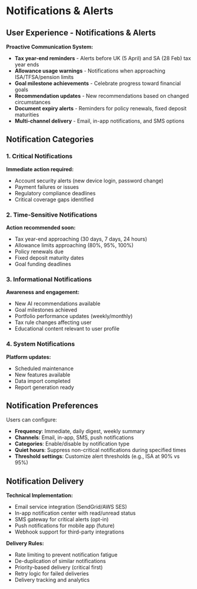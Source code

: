 # Notifications & Alerts

## User Experience - Notifications & Alerts

**Proactive Communication System:**

- **Tax year-end reminders** - Alerts before UK (5 April) and SA (28 Feb) tax year ends
- **Allowance usage warnings** - Notifications when approaching ISA/TFSA/pension limits
- **Goal milestone achievements** - Celebrate progress toward financial goals
- **Recommendation updates** - New recommendations based on changed circumstances
- **Document expiry alerts** - Reminders for policy renewals, fixed deposit maturities
- **Multi-channel delivery** - Email, in-app notifications, and SMS options

## Notification Categories

### 1. Critical Notifications
**Immediate action required:**
- Account security alerts (new device login, password change)
- Payment failures or issues
- Regulatory compliance deadlines
- Critical coverage gaps identified

### 2. Time-Sensitive Notifications
**Action recommended soon:**
- Tax year-end approaching (30 days, 7 days, 24 hours)
- Allowance limits approaching (80%, 95%, 100%)
- Policy renewals due
- Fixed deposit maturity dates
- Goal funding deadlines

### 3. Informational Notifications
**Awareness and engagement:**
- New AI recommendations available
- Goal milestones achieved
- Portfolio performance updates (weekly/monthly)
- Tax rule changes affecting user
- Educational content relevant to user profile

### 4. System Notifications
**Platform updates:**
- Scheduled maintenance
- New features available
- Data import completed
- Report generation ready

## Notification Preferences

Users can configure:
- **Frequency**: Immediate, daily digest, weekly summary
- **Channels**: Email, in-app, SMS, push notifications
- **Categories**: Enable/disable by notification type
- **Quiet hours**: Suppress non-critical notifications during specified times
- **Threshold settings**: Customize alert thresholds (e.g., ISA at 90% vs 95%)

## Notification Delivery

**Technical Implementation:**
- Email service integration (SendGrid/AWS SES)
- In-app notification center with read/unread status
- SMS gateway for critical alerts (opt-in)
- Push notifications for mobile app (future)
- Webhook support for third-party integrations

**Delivery Rules:**
- Rate limiting to prevent notification fatigue
- De-duplication of similar notifications
- Priority-based delivery (critical first)
- Retry logic for failed deliveries
- Delivery tracking and analytics

